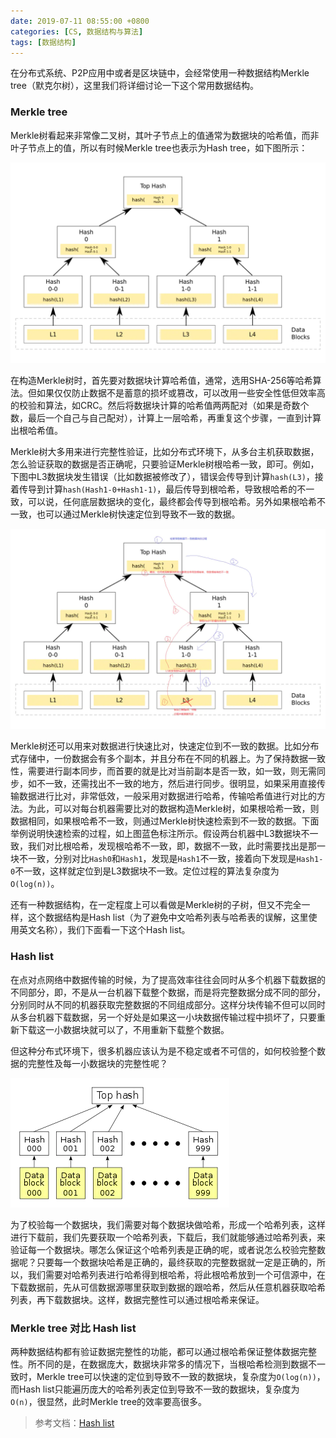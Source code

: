 ```yaml
---
date: 2019-07-11 08:55:00 +0800
categories: [CS, 数据结构与算法]
tags: [数据结构]
---
```


在分布式系统、P2P应用中或者是区块链中，会经常使用一种数据结构Merkle tree（默克尔树），这里我们将详细讨论一下这个常用数据结构。
### Merkle tree
Merkle树看起来非常像二叉树，其叶子节点上的值通常为数据块的哈希值，而非叶子节点上的值，所以有时候Merkle tree也表示为Hash tree，如下图所示：

![image](/assets/img/data-structure/merkle.png)

在构造Merkle树时，首先要对数据块计算哈希值，通常，选用SHA-256等哈希算法。但如果仅仅防止数据不是蓄意的损坏或篡改，可以改用一些安全性低但效率高的校验和算法，如CRC。然后将数据块计算的哈希值两两配对（如果是奇数个数，最后一个自己与自己配对），计算上一层哈希，再重复这个步骤，一直到计算出根哈希值。

Merkle树大多用来进行完整性验证，比如分布式环境下，从多台主机获取数据，怎么验证获取的数据是否正确呢，只要验证Merkle树根哈希一致，即可。例如，下图中L3数据块发生错误（比如数据被修改了），错误会传导到计算`hash(L3)`，接着传导到计算`hash(Hash1-0+Hash1-1)`，最后传导到根哈希，导致根哈希的不一致，可以说，任何底层数据块的变化，最终都会传导到根哈希。另外如果根哈希不一致，也可以通过Merkle树快速定位到导致不一致的数据。

![](/assets/img/data-structure/merkle_tree.png)

Merkle树还可以用来对数据进行快速比对，快速定位到不一致的数据。比如分布式存储中，一份数据会有多个副本，并且分布在不同的机器上。为了保持数据一致性，需要进行副本同步，而首要的就是比对当前副本是否一致，如一致，则无需同步，如不一致，还需找出不一致的地方，然后进行同步。很明显，如果采用直接传输数据进行比对，非常低效，一般采用对数据进行哈希，传输哈希值进行对比的方法。为此，可以对每台机器需要比对的数据构造Merkle树，如果根哈希一致，则数据相同，如果根哈希不一致，则通过Merkle树快速检索到不一致的数据。下面举例说明快速检索的过程，如上图蓝色标注所示。假设两台机器中L3数据块不一致，我们对比根哈希，发现根哈希不一致，即，数据不一致，此时需要找出是那一块不一致，分别对比`Hash0`和`Hash1`，发现是`Hash1`不一致，接着向下发现是`Hash1-0`不一致，这样就定位到是L3数据块不一致。定位过程的算法复杂度为`O(log(n))`。


还有一种数据结构，在一定程度上可以看做是Merkle树的子树，但又不完全一样，这个数据结构是Hash list（为了避免中文哈希列表与哈希表的误解，这里使用英文名称），我们下面看一下这个Hash list。
### Hash list

在点对点网络中数据传输的时候，为了提高效率往往会同时从多个机器下载数据的不同部分，即，不是从一台机器下载整个数据，而是将完整数据分成不同的部分，分别同时从不同的机器获取完整数据的不同组成部分。这样分块传输不但可以同时从多台机器下载数据，另一个好处是如果这一小块数据传输过程中损坏了，只要重新下载这一小数据块就可以了，不用重新下载整个数据。

但这种分布式环境下，很多机器应该认为是不稳定或者不可信的，如何校验整个数据的完整性及每一小数据块的完整性呢？

![image](/assets/img/data-structure/hashlist.png)

为了校验每一个数据块，我们需要对每个数据块做哈希，形成一个哈希列表，这样进行下载前，我们先要获取一个哈希列表，下载后，我们就能够通过哈希列表，来验证每一个数据块。哪怎么保证这个哈希列表是正确的呢，或者说怎么校验完整数据呢？只要每一个数据块哈希是正确的，最终获取的完整数据就一定是正确的，所以，我们需要对哈希列表进行哈希得到根哈希，将此根哈希放到一个可信源中，在下载数据前，先从可信数据源哪里获取到数据的跟哈希，然后从任意机器获取哈希列表，再下载数据块。这样，数据完整性可以通过根哈希来保证。


### Merkle tree 对比 Hash list
两种数据结构都有验证数据完整性的功能，都可以通过根哈希保证整体数据完整性。所不同的是，在数据庞大，数据块非常多的情况下，当根哈希检测到数据不一致时，Merkle tree可以快速的定位到导致不一致的数据块，复杂度为`O(log(n))`，而Hash list只能遍历庞大的哈希列表定位到导致不一致的数据块，复杂度为`O(n)`，很显然，此时Merkle tree的效率要高很多。

>参考文档：[Hash list](https://en.wikipedia.org/wiki/Hash_list)

